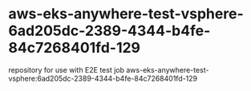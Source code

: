 # aws-eks-anywhere-test-vsphere-6ad205dc-2389-4344-b4fe-84c7268401fd-129
repository for use with E2E test job aws-eks-anywhere-test-vsphere:6ad205dc-2389-4344-b4fe-84c7268401fd-129

